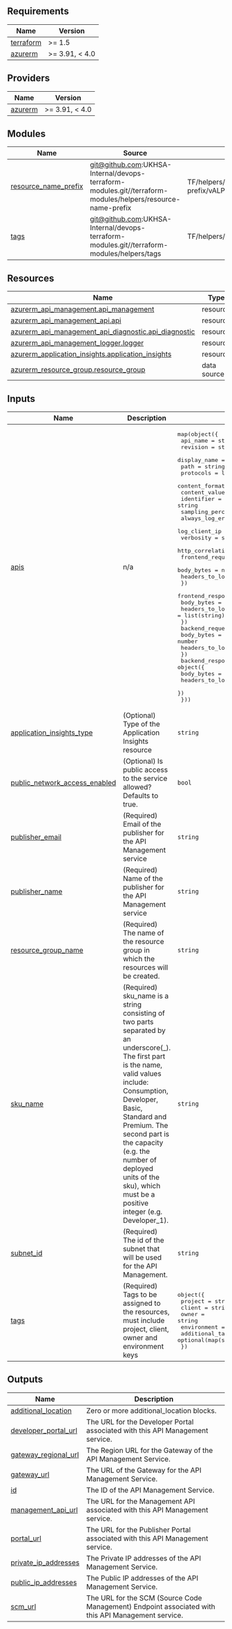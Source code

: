 <!-- BEGIN_TF_DOCS -->
## Requirements

| Name | Version |
|------|---------|
| <a name="requirement_terraform"></a> [terraform](#requirement\_terraform) | >= 1.5 |
| <a name="requirement_azurerm"></a> [azurerm](#requirement\_azurerm) | >= 3.91, < 4.0 |

## Providers

| Name | Version |
|------|---------|
| <a name="provider_azurerm"></a> [azurerm](#provider\_azurerm) | >= 3.91, < 4.0 |

## Modules

| Name | Source | Version |
|------|--------|---------|
| <a name="module_resource_name_prefix"></a> [resource\_name\_prefix](#module\_resource\_name\_prefix) | git@github.com:UKHSA-Internal/devops-terraform-modules.git//terraform-modules/helpers/resource-name-prefix | TF/helpers/resource-name-prefix/vALPHA_0.0.2 |
| <a name="module_tags"></a> [tags](#module\_tags) | git@github.com:UKHSA-Internal/devops-terraform-modules.git//terraform-modules/helpers/tags | TF/helpers/tags/vALPHA_0.0.6 |

## Resources

| Name | Type |
|------|------|
| [azurerm_api_management.api_management](https://registry.terraform.io/providers/hashicorp/azurerm/latest/docs/resources/api_management) | resource |
| [azurerm_api_management_api.api](https://registry.terraform.io/providers/hashicorp/azurerm/latest/docs/resources/api_management_api) | resource |
| [azurerm_api_management_api_diagnostic.api_diagnostic](https://registry.terraform.io/providers/hashicorp/azurerm/latest/docs/resources/api_management_api_diagnostic) | resource |
| [azurerm_api_management_logger.logger](https://registry.terraform.io/providers/hashicorp/azurerm/latest/docs/resources/api_management_logger) | resource |
| [azurerm_application_insights.application_insights](https://registry.terraform.io/providers/hashicorp/azurerm/latest/docs/resources/application_insights) | resource |
| [azurerm_resource_group.resource_group](https://registry.terraform.io/providers/hashicorp/azurerm/latest/docs/data-sources/resource_group) | data source |

## Inputs

| Name | Description | Type | Default | Required |
|------|-------------|------|---------|:--------:|
| <a name="input_apis"></a> [apis](#input\_apis) | n/a | <pre>map(object({<br>    api_name                  = string<br>    revision                  = string<br>    display_name              = string<br>    path                      = string<br>    protocols                 = list(string)<br>    content_format            = string<br>    content_value             = string<br>    identifier                = string<br>    sampling_percentage       = number<br>    always_log_errors         = bool<br>    log_client_ip             = bool<br>    verbosity                 = string<br>    http_correlation_protocol = string<br>    frontend_request = object({<br>      body_bytes     = number<br>      headers_to_log = list(string)<br>    })<br>    frontend_response = object({<br>      body_bytes     = number<br>      headers_to_log = list(string)<br>    })<br>    backend_request = object({<br>      body_bytes     = number<br>      headers_to_log = list(string)<br>    })<br>    backend_response = object({<br>      body_bytes     = number<br>      headers_to_log = list(string)<br>    })<br>  }))</pre> | n/a | yes |
| <a name="input_application_insights_type"></a> [application\_insights\_type](#input\_application\_insights\_type) | (Optional) Type of the Application Insights resource | `string` | `"other"` | no |
| <a name="input_public_network_access_enabled"></a> [public\_network\_access\_enabled](#input\_public\_network\_access\_enabled) | (Optional) Is public access to the service allowed? Defaults to true. | `bool` | n/a | yes |
| <a name="input_publisher_email"></a> [publisher\_email](#input\_publisher\_email) | (Required) Email of the publisher for the API Management service | `string` | n/a | yes |
| <a name="input_publisher_name"></a> [publisher\_name](#input\_publisher\_name) | (Required) Name of the publisher for the API Management service | `string` | n/a | yes |
| <a name="input_resource_group_name"></a> [resource\_group\_name](#input\_resource\_group\_name) | (Required) The name of the resource group in which the resources will be created. | `string` | n/a | yes |
| <a name="input_sku_name"></a> [sku\_name](#input\_sku\_name) | (Required) sku\_name is a string consisting of two parts separated by an underscore(\_). The first part is the name, valid values include: Consumption, Developer, Basic, Standard and Premium. The second part is the capacity (e.g. the number of deployed units of the sku), which must be a positive integer (e.g. Developer\_1). | `string` | n/a | yes |
| <a name="input_subnet_id"></a> [subnet\_id](#input\_subnet\_id) | (Required) The id of the subnet that will be used for the API Management. | `string` | n/a | yes |
| <a name="input_tags"></a> [tags](#input\_tags) | (Required) Tags to be assigned to the resources, must include project, client, owner and environment keys | <pre>object({<br>    project         = string<br>    client          = string<br>    owner           = string<br>    environment     = string<br>    additional_tags = optional(map(string))<br>  })</pre> | n/a | yes |

## Outputs

| Name | Description |
|------|-------------|
| <a name="output_additional_location"></a> [additional\_location](#output\_additional\_location) | Zero or more additional\_location blocks. |
| <a name="output_developer_portal_url"></a> [developer\_portal\_url](#output\_developer\_portal\_url) | The URL for the Developer Portal associated with this API Management service. |
| <a name="output_gateway_regional_url"></a> [gateway\_regional\_url](#output\_gateway\_regional\_url) | The Region URL for the Gateway of the API Management Service. |
| <a name="output_gateway_url"></a> [gateway\_url](#output\_gateway\_url) | The URL of the Gateway for the API Management Service. |
| <a name="output_id"></a> [id](#output\_id) | The ID of the API Management Service. |
| <a name="output_management_api_url"></a> [management\_api\_url](#output\_management\_api\_url) | The URL for the Management API associated with this API Management service. |
| <a name="output_portal_url"></a> [portal\_url](#output\_portal\_url) | The URL for the Publisher Portal associated with this API Management service. |
| <a name="output_private_ip_addresses"></a> [private\_ip\_addresses](#output\_private\_ip\_addresses) | The Private IP addresses of the API Management Service. |
| <a name="output_public_ip_addresses"></a> [public\_ip\_addresses](#output\_public\_ip\_addresses) | The Public IP addresses of the API Management Service. |
| <a name="output_scm_url"></a> [scm\_url](#output\_scm\_url) | The URL for the SCM (Source Code Management) Endpoint associated with this API Management service. |
<!-- END_TF_DOCS -->